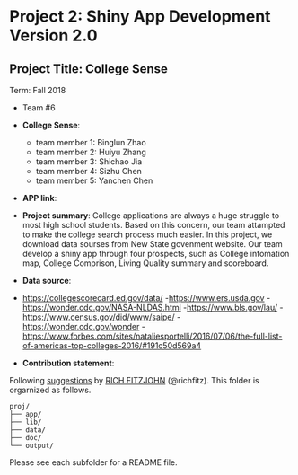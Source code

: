 # Project 2: Shiny App Development Version 2.0

## Project Title: College Sense
Term: Fall 2018

+ Team #6
+ **College Sense**: 
	+ team member 1: Binglun Zhao
	+ team member 2: Huiyu Zhang
	+ team member 3: Shichao Jia
	+ team member 4: Sizhu Chen
	+ team member 5: Yanchen Chen
	
+ **APP link**: 

+ **Project summary**: 
College applications are always a huge struggle to most high school students. Based on this concern, our team attampted to make the college search process much easier. In this project, we download data sourses  from New State govenment website. Our team develop a shiny app through four prospects, such as College infomation map, College Comprison, Living Quality summary and scoreboard. 

+ **Data source**:
+ https://collegescorecard.ed.gov/data/
-https://www.ers.usda.gov
-https://wonder.cdc.gov/NASA-NLDAS.html
-https://www.bls.gov/lau/
-https://www.census.gov/did/www/saipe/
-https://wonder.cdc.gov/wonder
-https://www.forbes.com/sites/nataliesportelli/2016/07/06/the-full-list-of-americas-top-colleges-2016/#191c50d569a4

+ **Contribution statement**:


Following [suggestions](http://nicercode.github.io/blog/2013-04-05-projects/) by [RICH FITZJOHN](http://nicercode.github.io/about/#Team) (@richfitz). This folder is orgarnized as follows.

```
proj/
├── app/
├── lib/
├── data/
├── doc/
└── output/
```

Please see each subfolder for a README file.

